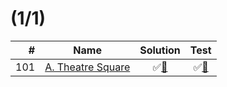 #  (1/1)

|   # | Name                     | Solution                        | Test                         |
|----:|--------------------------|:-------------------------------:|:----------------------------:|
| 101 | [A. Theatre Square][101] | &#9989;[&#128190;][101solution] | &#9989;[&#128190;][101tests] |

[101]: http://codeforces.com/problemset/problem/1/A

[101solution]: src/main/java/org/ck/spoj/classical/test/Main.java

[101tests]: src/test/java/org/ck/spoj/classical/theatresquare/MainTest.java

